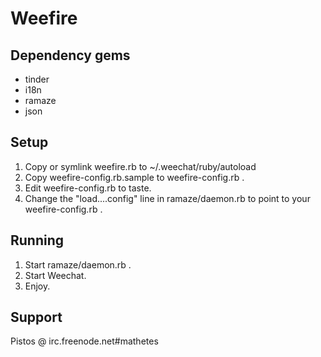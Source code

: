 # Weefire

## Dependency gems

* tinder
* i18n
* ramaze
* json

## Setup

1. Copy or symlink weefire.rb to ~/.weechat/ruby/autoload
1. Copy weefire-config.rb.sample to weefire-config.rb .
1. Edit weefire-config.rb to taste.
1. Change the "load....config" line in ramaze/daemon.rb to point to your weefire-config.rb .

## Running

1. Start ramaze/daemon.rb .
1. Start Weechat.
1. Enjoy.

## Support

Pistos @ irc.freenode.net#mathetes
